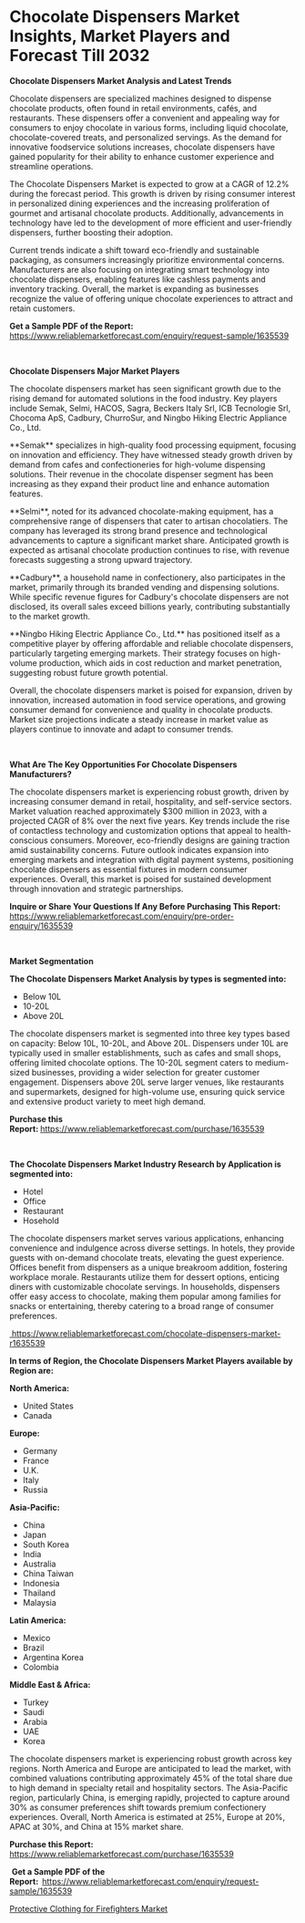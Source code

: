 <p><h1>Chocolate Dispensers Market Insights, Market Players and Forecast Till 2032</h1></p><p><strong>Chocolate Dispensers Market Analysis and Latest Trends</strong></p>
<p><p>Chocolate dispensers are specialized machines designed to dispense chocolate products, often found in retail environments, cafés, and restaurants. These dispensers offer a convenient and appealing way for consumers to enjoy chocolate in various forms, including liquid chocolate, chocolate-covered treats, and personalized servings. As the demand for innovative foodservice solutions increases, chocolate dispensers have gained popularity for their ability to enhance customer experience and streamline operations.</p><p>The Chocolate Dispensers Market is expected to grow at a CAGR of 12.2% during the forecast period. This growth is driven by rising consumer interest in personalized dining experiences and the increasing proliferation of gourmet and artisanal chocolate products. Additionally, advancements in technology have led to the development of more efficient and user-friendly dispensers, further boosting their adoption.</p><p>Current trends indicate a shift toward eco-friendly and sustainable packaging, as consumers increasingly prioritize environmental concerns. Manufacturers are also focusing on integrating smart technology into chocolate dispensers, enabling features like cashless payments and inventory tracking. Overall, the market is expanding as businesses recognize the value of offering unique chocolate experiences to attract and retain customers.</p></p>
<p><strong>Get a Sample PDF of the Report:&nbsp;</strong> <a href="https://www.reliablemarketforecast.com/enquiry/request-sample/1635539?utm_campaign=1080&utm_medium=2&utm_source=Github&utm_content=ia&utm_term=06022025&utm_id=chocolate-dispensers">https://www.reliablemarketforecast.com/enquiry/request-sample/1635539</a></p>
<p>&nbsp;</p>
<p><strong>Chocolate Dispensers Major Market Players</strong></p>
<p><p>The chocolate dispensers market has seen significant growth due to the rising demand for automated solutions in the food industry. Key players include Semak, Selmi, HACOS, Sagra, Beckers Italy Srl, ICB Tecnologie Srl, Chocoma ApS, Cadbury, ChurroSur, and Ningbo Hiking Electric Appliance Co., Ltd.</p><p>**Semak** specializes in high-quality food processing equipment, focusing on innovation and efficiency. They have witnessed steady growth driven by demand from cafes and confectioneries for high-volume dispensing solutions. Their revenue in the chocolate dispenser segment has been increasing as they expand their product line and enhance automation features.</p><p>**Selmi**, noted for its advanced chocolate-making equipment, has a comprehensive range of dispensers that cater to artisan chocolatiers. The company has leveraged its strong brand presence and technological advancements to capture a significant market share. Anticipated growth is expected as artisanal chocolate production continues to rise, with revenue forecasts suggesting a strong upward trajectory.</p><p>**Cadbury**, a household name in confectionery, also participates in the market, primarily through its branded vending and dispensing solutions. While specific revenue figures for Cadbury's chocolate dispensers are not disclosed, its overall sales exceed billions yearly, contributing substantially to the market growth.</p><p>**Ningbo Hiking Electric Appliance Co., Ltd.** has positioned itself as a competitive player by offering affordable and reliable chocolate dispensers, particularly targeting emerging markets. Their strategy focuses on high-volume production, which aids in cost reduction and market penetration, suggesting robust future growth potential.</p><p>Overall, the chocolate dispensers market is poised for expansion, driven by innovation, increased automation in food service operations, and growing consumer demand for convenience and quality in chocolate products. Market size projections indicate a steady increase in market value as players continue to innovate and adapt to consumer trends.</p></p>
<p>&nbsp;</p>
<p><strong>What Are The Key Opportunities For Chocolate Dispensers Manufacturers?</strong></p>
<p><p>The chocolate dispensers market is experiencing robust growth, driven by increasing consumer demand in retail, hospitality, and self-service sectors. Market valuation reached approximately $300 million in 2023, with a projected CAGR of 8% over the next five years. Key trends include the rise of contactless technology and customization options that appeal to health-conscious consumers. Moreover, eco-friendly designs are gaining traction amid sustainability concerns. Future outlook indicates expansion into emerging markets and integration with digital payment systems, positioning chocolate dispensers as essential fixtures in modern consumer experiences. Overall, this market is poised for sustained development through innovation and strategic partnerships.</p></p>
<p><strong>Inquire or Share Your Questions If Any Before Purchasing This Report:</strong> <a href="https://www.reliablemarketforecast.com/enquiry/pre-order-enquiry/1635539?utm_campaign=1080&utm_medium=2&utm_source=Github&utm_content=ia&utm_term=06022025&utm_id=chocolate-dispensers">https://www.reliablemarketforecast.com/enquiry/pre-order-enquiry/1635539</a></p>
<p>&nbsp;</p>
<p><strong>Market Segmentation</strong></p>
<p><strong>The Chocolate Dispensers Market Analysis by types is segmented into:</strong></p>
<p><ul><li>Below 10L</li><li>10-20L</li><li>Above 20L</li></ul></p>
<p><p>The chocolate dispensers market is segmented into three key types based on capacity: Below 10L, 10-20L, and Above 20L. Dispensers under 10L are typically used in smaller establishments, such as cafes and small shops, offering limited chocolate options. The 10-20L segment caters to medium-sized businesses, providing a wider selection for greater customer engagement. Dispensers above 20L serve larger venues, like restaurants and supermarkets, designed for high-volume use, ensuring quick service and extensive product variety to meet high demand.</p></p>
<p><strong>Purchase this Report:&nbsp;</strong><a href="https://www.reliablemarketforecast.com/purchase/1635539?utm_campaign=1080&utm_medium=2&utm_source=Github&utm_content=ia&utm_term=06022025&utm_id=chocolate-dispensers">https://www.reliablemarketforecast.com/purchase/1635539</a></p>
<p>&nbsp;</p>
<p><strong>The Chocolate Dispensers Market Industry Research by Application is segmented into:</strong></p>
<p><ul><li>Hotel</li><li>Office</li><li>Restaurant</li><li>Hosehold</li></ul></p>
<p><p>The chocolate dispensers market serves various applications, enhancing convenience and indulgence across diverse settings. In hotels, they provide guests with on-demand chocolate treats, elevating the guest experience. Offices benefit from dispensers as a unique breakroom addition, fostering workplace morale. Restaurants utilize them for dessert options, enticing diners with customizable chocolate servings. In households, dispensers offer easy access to chocolate, making them popular among families for snacks or entertaining, thereby catering to a broad range of consumer preferences.</p></p>
<p><a href="https://www.reliablemarketforecast.com/chocolate-dispensers-market-r1635539?utm_campaign=1080&utm_medium=2&utm_source=Github&utm_content=ia&utm_term=06022025&utm_id=chocolate-dispensers">&nbsp;https://www.reliablemarketforecast.com/chocolate-dispensers-market-r1635539</a></p>
<p><strong>In terms of Region, the Chocolate Dispensers Market Players available by Region are:</strong></p>
<p>
    <p> <strong> North America: </strong>
        <ul>
            <li>United States</li>
            <li>Canada</li>
        </ul>
        </p> 
    <p> <strong> Europe: </strong>
        <ul>
            <li>Germany</li>
            <li>France</li>
            <li>U.K.</li>
            <li>Italy</li>
            <li>Russia</li>
        </ul>
        </p> 
    <p> <strong> Asia-Pacific: </strong>
        <ul>
            <li>China</li>
            <li>Japan</li>
            <li>South Korea</li>
            <li>India</li>
            <li>Australia</li>
            <li>China Taiwan</li>
            <li>Indonesia</li>
            <li>Thailand</li>
            <li>Malaysia</li>
        </ul>
        </p> 
    <p> <strong> Latin America: </strong>
        <ul>
            <li>Mexico</li>
            <li>Brazil</li>
            <li>Argentina Korea</li>
            <li>Colombia</li>
        </ul>
        </p> 
    <p> <strong> Middle East & Africa: </strong>
        <ul>
            <li>Turkey</li>
            <li>Saudi</li>
            <li>Arabia</li>
            <li>UAE</li>
            <li>Korea</li>
        </ul>
    </p>
    </p>
<p><p>The chocolate dispensers market is experiencing robust growth across key regions. North America and Europe are anticipated to lead the market, with combined valuations contributing approximately 45% of the total share due to high demand in specialty retail and hospitality sectors. The Asia-Pacific region, particularly China, is emerging rapidly, projected to capture around 30% as consumer preferences shift towards premium confectionery experiences. Overall, North America is estimated at 25%, Europe at 20%, APAC at 30%, and China at 15% market share.</p></p>
<p><strong>Purchase this Report: </strong><a href="https://www.reliablemarketforecast.com/purchase/1635539?utm_campaign=1080&utm_medium=2&utm_source=Github&utm_content=ia&utm_term=06022025&utm_id=chocolate-dispensers">https://www.reliablemarketforecast.com/purchase/1635539</a></p>
<p>&nbsp;<strong>Get a Sample PDF of the Report:&nbsp;&nbsp;</strong><a href="https://www.reliablemarketforecast.com/enquiry/request-sample/1635539?utm_campaign=1080&utm_medium=2&utm_source=Github&utm_content=ia&utm_term=06022025&utm_id=chocolate-dispensers">https://www.reliablemarketforecast.com/enquiry/request-sample/1635539</a></p>
<p><strong></strong></p>
<p><p><a href="https://github.com/gdfhhhj/Market-Research-Report-List-7/blob/main/protective-clothing-for-firefighters-market.md?utm_campaign=1080&utm_medium=2&utm_source=Github&utm_content=ia&utm_term=06022025&utm_id=chocolate-dispensers">Protective Clothing for Firefighters Market</a></p></p>